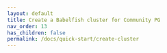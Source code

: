 ```yaml
---
layout: default
title: Create a Babelfish cluster for Community PG
nav_order: 13
has_children: false
permalink: /docs/quick-start/create-cluster
---
```

